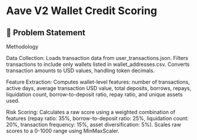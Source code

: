 # Aave V2 Wallet Credit Scoring

## 📌 Problem Statement


Methodology

Data Collection:
Loads transaction data from user_transactions.json.
Filters transactions to include only wallets listed in wallet_addresses.csv.
Converts transaction amounts to USD values, handling token decimals.

Feature Extraction:
Computes wallet-level features: number of transactions, active days, average transaction USD value, total deposits, borrows, repays, liquidation count, borrow-to-deposit ratio, repay ratio, and unique assets used.

Risk Scoring:
Calculates a raw score using a weighted combination of features (repay ratio: 35%, borrow-to-deposit ratio: 25%, liquidation count: 20%, transaction frequency: 15%, asset diversification: 5%).
Scales raw scores to a 0-1000 range using MinMaxScaler.
